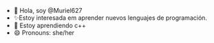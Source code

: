 - 👋 Hola, soy @Muriel627
- ✨️Estoy interesada em aprender       nuevos lenguajes de programación.
- 🌱 Estoy aprendiendo c++
- 😄 Pronouns: she/her


<!---
Muriel627/Muriel627 is a ✨ special ✨ repository because its `README.md` (this file) appears on your GitHub profile.
You can click the Preview link to take a look at your changes.
--->
